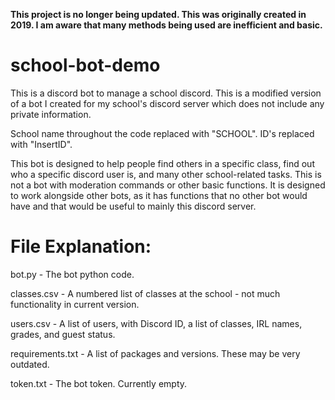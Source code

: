 **This project is no longer being updated. This was originally created in 2019. I am aware that many methods being used are inefficient and basic.**

# school-bot-demo

This is a discord bot to manage a school discord.
This is a modified version of a bot I created for my school's discord server which does not include any private information.

School name throughout the code replaced with "SCHOOL". ID's replaced with "InsertID".

This bot is designed to help people find others in a specific class, find out who a specific discord user is, and many other school-related tasks. This is not a bot with moderation commands or other basic functions. It is designed to work alongside other bots, as it has functions that no other bot would have and that would be useful to mainly this discord server.

# File Explanation:

bot.py - The bot python code.

classes.csv - A numbered list of classes at the school - not much functionality in current version.

users.csv - A list of users, with Discord ID, a list of classes, IRL names, grades, and guest status.

requirements.txt - A list of packages and versions. These may be very outdated.

token.txt - The bot token. Currently empty.
